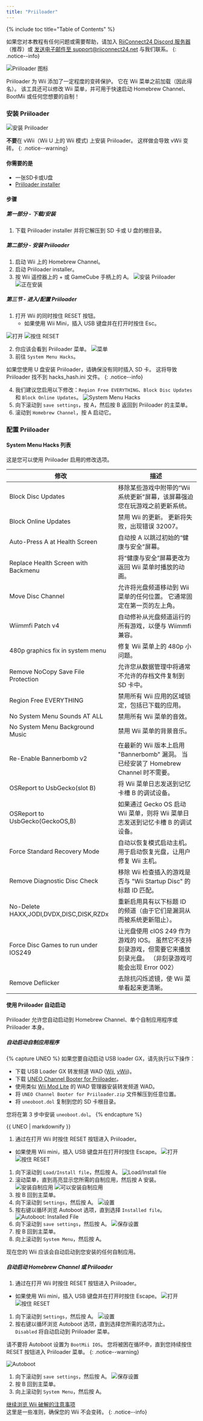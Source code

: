 ```yaml
---
title: "Priiloader"
---
```


{% include toc title="Table of Contents" %}

如果您对本教程有任何问题或需要帮助，请加入 [RiiConnect24 Discord 服务器](https://discord.gg/rc24)（推荐）或 [发送电子邮件至 support@riiconnect24.net](mailto:support@riiconnect24.net) 与我们联系。
{: .notice--info}

![Priiloader 图标](/images/Priiloader/icon.png)

Priiloader 为 Wii 添加了一定程度的变砖保护。 它在 Wii 菜单之前加载（因此得名）。 该工具还可以修改 Wii 菜单，并可用于快速启动 Homebrew Channel、BootMii 或任何您想要的自制！

### 安装 Priiloader

![安装 Priiloader](/images/Priiloader/priiloader.jpg)

**不要**在 vWii（Wii U 上的 Wii 模式) 上安装 Priiloader。 这样做会导致 vWii 变砖。
{: .notice--warning}

#### 你需要的是

- 一张SD卡或U盘
- [Priiloader installer](https://hbb1.oscwii.org/hbb/priiloader/priiloader.zip)

#### 步骤

##### 第一部分 - 下载/安装

1. 下载 Priiloader installer 并将它解压到 SD 卡或 U 盘的根目录。

##### 第二部分 - 安装 Priiloader

1. 启动 Wii 上的 Homebrew Channel。
2. 启动 Priiloader installer。
3. 按 Wii 遥控器上的 + 或 GameCube 手柄上的 A。 ![安装 Priiloader](/images/Priiloader/installer.jpg) ![正在安装](/images/Priiloader/installing.jpg)

##### 第三节 - 进入/配置 Priiloader

1. 打开 Wii 的同时按住 RESET 按钮。
   - 如果使用 Wii Mini，插入 USB 键盘并在打开时按住 Esc。

![打开](/images/Priiloader/on.jpg) ![按住 RESET](/images/Priiloader/reset.jpg)

2. 你应该会看到 Priiloader 菜单。 ![菜单](/images/Priiloader/mainmenu.jpg)
3. 前往 `System Menu Hacks`。

如果您使用 U 盘安装 Priiloader，请确保没有同时插入 SD 卡。 这将导致 Priiloader 找不到 hacks_hash.ini 文件。
{: .notice--info}

4. 我们建议您启用以下修改：`Region Free EVERYTHING`、`Block Disc Updates` 和 `Block Online Updates`。 ![System Menu Hacks](/images/Priiloader/hacks.jpg)
1. 向下滚动到 `save settings`，按 A，然后按 B 返回到 Priiloader 的主菜单。
1. 滚动到 `Homebrew Channel`，按 A 启动它。

### 配置 Priiloader

#### System Menu Hacks 列表

这是您可以使用 Priiloader 启用的修改选项。

| 修改                                      | 描述                                                                       |
| --------------------------------------- | ------------------------------------------------------------------------ |
| Block Disc Updates                      | 移除某些游戏中附带的“Wii 系统更新”屏幕，该屏幕强迫您在玩游戏之前更新系统。                                 |
| Block Online Updates                    | 禁用 Wii 的更新。 更新将失败，出现错误 32007。                                            |
| Auto-Press A at Health Screen           | 自动按 A 以跳过初始的“健康与安全”屏幕。                                                   |
| Replace Health Screen with Backmenu     | 将“健康与安全”屏幕更改为返回 Wii 菜单时播放的动画。                                            |
| Move Disc Channel                       | 允许将光盘频道移动到 Wii 菜单的任何位置。 它通常固定在第一页的左上角。                                   |
| Wiimmfi Patch v4                        | 自动修补从光盘频道运行的所有游戏，以便与 Wiimmfi 兼容。                                         |
| 480p graphics fix in system menu        | 修复 Wii 菜单上的 480p 小问题。                                                    |
| Remove NoCopy Save File Protection      | 允许您从数据管理中将通常不允许的存档文件复制到 SD 卡中。                                           |
| Region Free EVERYTHING                  | 禁用所有 Wii 应用的区域锁定，包括已下载的应用。                                               |
| No System Menu Sounds AT ALL            | 禁用所有 Wii 菜单的音效。                                                          |
| No System Menu Background Music         | 禁用 Wii 菜单的背景音乐。                                                          |
| Re-Enable Bannerbomb v2                 | 在最新的 Wii 版本上启用 "Bannerbomb" 漏洞。 当已经安装了 Homebrew Channel 时不需要。            |
| OSReport to UsbGecko(slot B)            | 将 Wii 菜单日志发送到记忆卡槽 B 的调试设备。                                               |
| OSReport to UsbGecko(GeckoOS,B)         | 如果通过 Gecko OS 启动 Wii 菜单，则将 Wii 菜单日志发送到记忆卡槽 B 的调试设备。                      |
| Force Standard Recovery Mode            | 自动以恢复模式启动主机。 用于启动恢复光盘，让用户修复 Wii 主机。                                      |
| Remove Diagnostic Disc Check            | 移除 Wii 检查插入的游戏是否与 "Wii Startup Disc" 的标题 ID 匹配。                          |
| No-Delete HAXX,JODI,DVDX,DISC,DISK,RZDx | 重新启用具有以下标题 ID 的频道（由于它们是漏洞从而被系统更新阻止）。                                     |
| Force Disc Games to run under IOS249    | 让光盘使用 cIOS 249 作为游戏的 IOS。 虽然它不支持刻录游戏，但需要它来播放刻录光盘。 （非刻录游戏可能会出现 Error 002） |
| Remove Deflicker                        | 去除抗闪烁滤镜，使 Wii 菜单看起来更清晰。                                                  |

#### 使用 Priiloader 自动启动

Priiloader 允许您自动启动到 Homebrew Channel、单个自制应用程序或 Priiloader 本身。

##### 自动启动自制应用程序

{% capture UNEO %}
如果您要自动启动 USB loader GX，请先执行以下操作：
  * 下载 USB Loader GX 转发频道 WAD ([Wii](https://sourceforge.net/projects/usbloadergx/files/Releases/Forwarders/USB%20Loader%20GX-UNEO_Forwarder_5_1_AHBPROT.wad), [vWii](https://sourceforge.net/projects/usbloadergx/files/Releases/Forwarders/USB%20Loader%20GX-UNEO_Forwarder_5_1_AHBPROT_vWii%20%28Fix%29.wad))。
  * 下载 [UNEO Channel Booter for Priiloader](https://sourceforge.net/projects/usbloadergx/files/Releases/Forwarders%20dols/UNEO%20Channel%20Booter%20for%20Priiloader.zip/download)。
  * 使用类似 [Wii Mod Lite](wiimodlite) 的 WAD 管理器安装转发频道 WAD。
  * 将 `UNEO Channel Booter for Priiloader.zip` 文件解压到任意位置。
  * 将 `uneoboot.dol` 复制到您的 SD 卡根目录。

您将在第 3 步中安装 `uneoboot.dol`。
{% endcapture %}

<div class="notice--warning"> {{ UNEO | markdownify }} </div>

1. 通过在打开 Wii 时按住 RESET 按钮进入 Priiloader。
  - 如果使用 Wii mini，插入 USB 键盘并在打开时按住 Escape。 ![打开](/images/Priiloader/on.jpg) ![按住 RESET](/images/Priiloader/reset.jpg)
1. 向下滚动到 `Load/Install file`，然后按 A。 ![Load/Install file](/images/Priiloader/menu_install_file.png)
1. 滚动菜单，直到高亮显示您所需的自制应用，然后按 A 安装。 ![安装自制应用](/images/Priiloader/installing_file.png) ![可以安装自制应用](/images/Priiloader/installing_file_ok.png)
1. 按 B 回到主菜单。
1. 向下滚动到 `Settings`，然后按 A。 ![设置](/images/Priiloader/menu_settings.png)
1. 按右键以循环浏览 Autoboot 选项，直到选择 `Installed file`。 ![Autoboot: Installed File](/images/Priiloader/autoboot_installed_file.png)
1. 向下滚动到 `save settings`，然后按 A。 ![保存设置](/images/Priiloader/settings_save.png)
1. 按 B 回到主菜单。
1. 向上滚动到 `System Menu`，然后按 A。

现在您的 Wii 应该会自动启动到您安装的任何自制应用。

##### 自动启动 Homebrew Channel 或 Priiloader

1. 通过在打开 Wii 时按住 RESET 按钮进入 Priiloader。
  - 如果使用 Wii mini，插入 USB 键盘并在打开时按住 Escape。 ![打开](/images/Priiloader/on.jpg) ![按住 RESET](/images/Priiloader/reset.jpg)
1. 向下滚动到 `Settings`，然后按 A。 ![设置](/images/Priiloader/menu_settings.png)
1. 按右键以循环浏览 Autoboot 选项，直到选择您所需的选项为止。 <br> `Disabled` 将自动启动到 Priiloader 菜单。

请不要将 Autoboot 设置为 `BootMii IOS`。 您将被困在循环中，直到您持续按住 RESET 按钮进入 Priiloader 菜单。
{: .notice--warning}

![Autoboot](/images/Priiloader/autoboot_disabled.png)
1. 向下滚动到 `save settings`，然后按 A。 ![保存设置](/images/Priiloader/settings_save.png)
1. 按 B 回到主菜单。
1. 向上滚动到 `System Menu`，然后按 A。

[继续浏览 Wii 破解的注意事项](dosanddonts)<br> 这里是一些准则，确保您的 Wii 不会变砖。
{: .notice--info}
